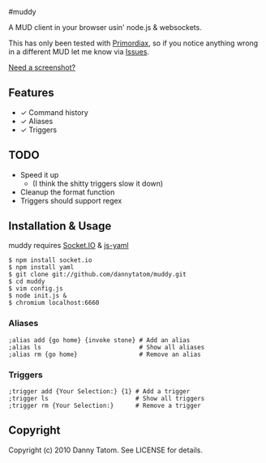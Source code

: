#muddy

A MUD client in your browser usin' node.js & websockets.

This has only been tested with [Primordiax](http://primordiax.com),
so if you notice anything wrong in a different MUD let me know via
[Issues](http://github.com/dannytatom/muddy/issues).

[Need a screenshot?](http://min.us/iB7lo.png)

## Features

- ✓ Command history
- ✓ Aliases
- ✓ Triggers

## TODO

- Speed it up
  - (I think the shitty triggers slow it down)
- Cleanup the format function
- Triggers should support regex

## Installation & Usage

muddy requires [Socket.IO](https://github.com/LearnBoost/Socket.IO-node)
& [js-yaml](https://github.com/visionmedia/js-yaml)

    $ npm install socket.io
    $ npm install yaml
    $ git clone git://github.com/dannytatom/muddy.git
    $ cd muddy
    $ vim config.js
    $ node init.js &
    $ chromium localhost:6660

### Aliases

    ;alias add {go home} {invoke stone} # Add an alias
    ;alias ls                           # Show all aliases
    ;alias rm {go home}                 # Remove an alias

### Triggers

    ;trigger add {Your Selection:} {1} # Add a trigger
    ;trigger ls                        # Show all triggers
    ;trigger rm {Your Selection:}      # Remove a trigger

## Copyright

Copyright (c) 2010 Danny Tatom. See LICENSE for details.

